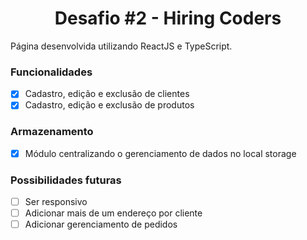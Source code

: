 <h1 align="center">Desafio #2 - Hiring Coders</h1>

<p>Página desenvolvida utilizando ReactJS e TypeScript.</p>

### Funcionalidades

- [x] Cadastro, edição e exclusão de clientes
- [x] Cadastro, edição e exclusão de produtos

### Armazenamento

- [x] Módulo centralizando o gerenciamento de dados no local storage

### Possibilidades futuras

- [ ] Ser responsivo
- [ ] Adicionar mais de um endereço por cliente
- [ ] Adicionar gerenciamento de pedidos